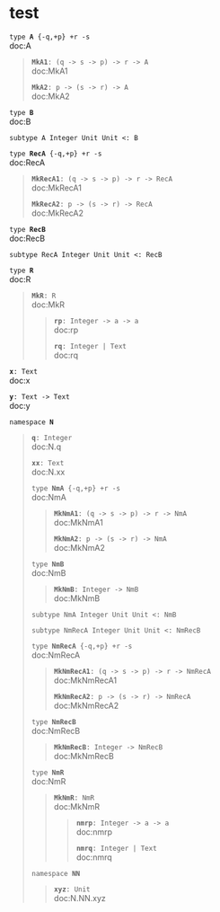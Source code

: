 # test

`type `**`A`**` {-q,+p} +r -s`  
doc:A


> **`MkA1`**`: (q -> s -> p) -> r -> A`  
> doc:MkA1
> 
> 
> **`MkA2`**`: p -> (s -> r) -> A`  
> doc:MkA2
> 
> 
`type `**`B`**  
doc:B


`subtype A Integer Unit Unit <: B`  

`type `**`RecA`**` {-q,+p} +r -s`  
doc:RecA


> **`MkRecA1`**`: (q -> s -> p) -> r -> RecA`  
> doc:MkRecA1
> 
> 
> **`MkRecA2`**`: p -> (s -> r) -> RecA`  
> doc:MkRecA2
> 
> 
`type `**`RecB`**  
doc:RecB


`subtype RecA Integer Unit Unit <: RecB`  

`type `**`R`**  
doc:R


> **`MkR`**`: R`  
> doc:MkR
> 
> 
> > **`rp`**`: Integer -> a -> a`  
> > doc:rp
> > 
> > 
> > **`rq`**`: Integer | Text`  
> > doc:rq
> > 
> > 
**`x`**`: Text`  
doc:x


**`y`**`: Text -> Text`  
doc:y


`namespace `**`N`**


> **`q`**`: Integer`  
> doc:N.q
> 
> 
> **`xx`**`: Text`  
> doc:N.xx
> 
> 
> `type `**`NmA`**` {-q,+p} +r -s`  
> doc:NmA
> 
> 
> > **`MkNmA1`**`: (q -> s -> p) -> r -> NmA`  
> > doc:MkNmA1
> > 
> > 
> > **`MkNmA2`**`: p -> (s -> r) -> NmA`  
> > doc:MkNmA2
> > 
> > 
> `type `**`NmB`**  
> doc:NmB
> 
> 
> > **`MkNmB`**`: Integer -> NmB`  
> > doc:MkNmB
> > 
> > 
> `subtype NmA Integer Unit Unit <: NmB`  
> 
> `subtype NmRecA Integer Unit Unit <: NmRecB`  
> 
> `type `**`NmRecA`**` {-q,+p} +r -s`  
> doc:NmRecA
> 
> 
> > **`MkNmRecA1`**`: (q -> s -> p) -> r -> NmRecA`  
> > doc:MkNmRecA1
> > 
> > 
> > **`MkNmRecA2`**`: p -> (s -> r) -> NmRecA`  
> > doc:MkNmRecA2
> > 
> > 
> `type `**`NmRecB`**  
> doc:NmRecB
> 
> 
> > **`MkNmRecB`**`: Integer -> NmRecB`  
> > doc:MkNmRecB
> > 
> > 
> `type `**`NmR`**  
> doc:NmR
> 
> 
> > **`MkNmR`**`: NmR`  
> > doc:MkNmR
> > 
> > 
> > > **`nmrp`**`: Integer -> a -> a`  
> > > doc:nmrp
> > > 
> > > 
> > > **`nmrq`**`: Integer | Text`  
> > > doc:nmrq
> > > 
> > > 
> `namespace `**`NN`**  
> 
> > **`xyz`**`: Unit`  
> > doc:N.NN.xyz
> > 
> > 

